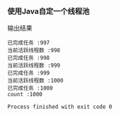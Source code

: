 ### 使用Java自定一个线程池

输出结果

    已完成任务 :997
    当前活跃线程数 :998
    已完成任务 :998
    当前活跃线程数 :999
    已完成任务 :999
    当前活跃线程数 :1000
    已完成任务 :1000
    count :1000
    
    Process finished with exit code 0
 
     